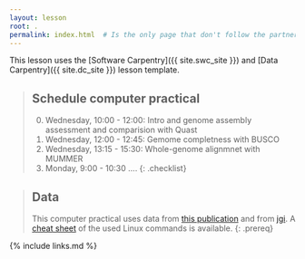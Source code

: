 ```yaml
---
layout: lesson
root: .
permalink: index.html  # Is the only page that don't follow the partner /:path/index.html
---
```


This lesson uses the [Software Carpentry]({{ site.swc_site }}) and [Data Carpentry]({{ site.dc_site }}) lesson template.


> ## Schedule computer practical
>
> 0.  Wednesday, 10:00 - 12:00: Intro and genome assembly assessment and comparision with Quast
> 1.  Wednesday, 12:00 - 12:45: Gemome completness with BUSCO
> 2.  Wednesday, 13:15 - 15:30: Whole-genome alignmnet with MUMMER
> 3.  Monday, 9:00 - 10:30 .... 
{: .checklist}

> ## Data
>
> This computer practical uses data from [this publication](https://bmcbiol.biomedcentral.com/articles/10.1186/s12915-020-0744-3) and from [jgi](https://mycocosm.jgi.doe.gov/mycocosm/home). 
> A [cheat sheet](files/cheatsheet.pdf) of the used Linux commands is available.
{: .prereq}


{% include links.md %}

